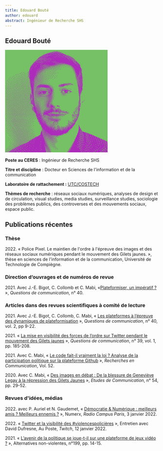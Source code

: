 ```yaml
---
title: Edouard Bouté
author: edouard
abstract: Ingénieur de Recherche SHS
---
```

## Edouard Bouté
![Edouard Bouté](boute_edouard.png)

**Poste au CERES** : Ingénieur de Recherche SHS

**Titre et discipline** : Docteur en Sciences de l'information et de la communication

**Laboratoire de rattachement :** [UTC/COSTECH](https://www.costech.utc.fr/)

**Thèmes de recherche** : réseaux sociaux numériques, analyses de design et de circulation, visual studies, media studies, surveillance studies, sociologie des problèmes publics, des controverses et des mouvements sociaux, espace public.

## Publications récentes

### Thèse
2022\. « Police Pixel. Le maintien de l'ordre à l'épreuve des images et des réseaux sociaux numériques pendant le mouvement des Gilets jaunes. », thèse en sciences de l'information et de la communication, Université de Technologie de Compiègne.

### Direction d’ouvrages et de numéros de revue

2021\. Avec J.-E. Bigot, C. Collomb et C. Mabi, «[Plateformiser, un impératif ?](https://doi.org/10.4000/questionsdecommunication.26522) », *Questions de communication*, n° 40.

### Articles dans des revues scientifiques à comité de lecture

2021\. Avec J.-E. Bigot, C. Collomb, C. Mabi, « [Les plateformes à l’épreuve des dynamiques de plateformisation](https://doi.org/10.4000/questionsdecommunication.26584) », *Questions de communication*, n° 40, vol. 2, pp 9-22.

2021\. « [La mise en visibilité des forces de l’ordre sur Twitter pendant le mouvement des Gilets jaunes](https://doi.org/10.4000/questionsdecommunication.25524) », *Questions de communication*, n° 39, vol. 1, pp. 185-208.

2021\. Avec C. Mabi, « [Le code fait-il vraiment la loi ? Analyse de la participation politique sur la plateforme Github](https://doi.org/10.14428/rec.v52i52.61793) », *Recherches en Communication*, Vol. 52.

2020\. Avec C. Mabi, « [Des images en débat : De la blessure de Geneviève Legay à la répression des Gilets Jaunes](https://doi.org/10.4000/edc.9996) », *Etudes de Communication*, n° 54, pp. 29-52.

### Revues d'idées, médias

2022\. avec P. Auriel et N. Gaudemet, « [Démocratie & Numérique : meilleurs amis ? Meilleurs ennemis ?](https://www.radiocampusparis.org/numerx-democratie-numerique-meilleurs-amis-meilleurs-ennemis/) », Numerx, *Radio Campus Paris*, 3 janvier 2022.

2022\. « [Twitter et la visibilité des #violencespolicières](https://www.youtube.com/watch?v=3hhUsQVNCg8) », Entretien avec David Dufresne, Au Poste, *Twitch*, 12 janvier 2022.

2021\. « [L’avenir de la politique se joue-t-il sur une plateforme de jeux vidéo ?](https://doi.org/10.3917/anv.199.0014) », Alternatives non-violentes, n°199, pp. 14-15.